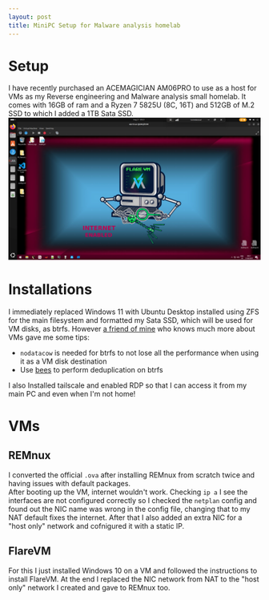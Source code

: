 ```yaml
---
layout: post
title: MiniPC Setup for Malware analysis homelab
---
```


# Setup
I have recently purchased an ACEMAGICIAN AM06PRO to use as a host for VMs as my Reverse engineering and Malware analysis small homelab.
It comes with 16GB of ram and a Ryzen 7 5825U (8C, 16T) and 512GB of M.2 SSD to which I added a 1TB Sata SSD.
![screenshot of the homelab RDP session showing a FlareVM installed in a qemu/KVM environment](https://github.com/rtlcopymemory/rtlcopymemory.github.io/blob/master/images/homelab/image.png?raw=true)

# Installations
I immediately replaced Windows 11 with Ubuntu Desktop installed using ZFS for the main filesystem and formatted my Sata SSD, which will be used for VM disks, as btrfs.
However [a friend of mine](https://ioctl.fail/) who knows much more about VMs gave me some tips:
- `nodatacow` is needed for btrfs to not lose all the performance when using it as a VM disk destination
- Use [bees](https://github.com/Zygo/bees/tree/master) to perform deduplication on btrfs

I also Installed tailscale and enabled RDP so that I can access it from my main PC and even when I'm not home!

# VMs
## REMnux
I converted the official `.ova` after installing REMnux from scratch twice and having issues with default packages.  
After booting up the VM, internet wouldn't work. Checking `ip a` I see the interfaces are not configured correctly so I checked the `netplan` config and found out the NIC name was wrong in the config file, changing that to my NAT default fixes the internet. After that I also added an extra NIC for a "host only" network and cofnigured it with a static IP.

## FlareVM
For this I just installed Windows 10 on a VM and followed the instructions to install FlareVM. At the end I replaced the NIC network from NAT to the "host only" network I created and gave to REMnux too.

